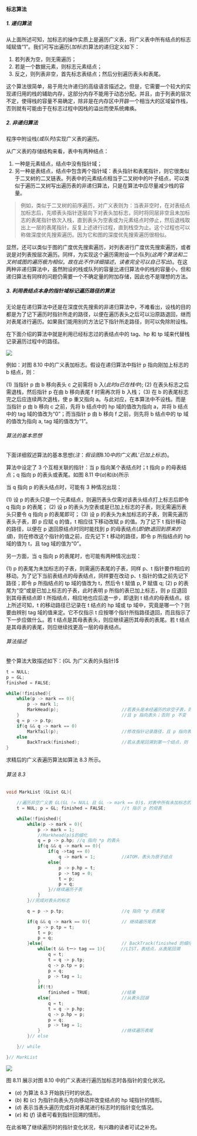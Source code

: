 
#### 标志算法

##### 1. 递归算法

从上面所述可知，加标志的操作实质上是遍历广义表，将广义表中所有结点的标志域赋值“1”。我们可写出遍历$(加标志)$算法的递归定义如下：

1. 若列表为空，则无需遍历；
2. 若是一个数据元素，则标志元素结点；
3. 反之，则列表非空，首先标志表结点；然后分别遍历表头和表尾。

这个算法很简单，易于用允许递归的高级语言描述之。但是，它需要一个较大的实现递归用的栈的辅助内存，这部分内存不能用于动态分配。并且，由于列表的层次不定，使得栈的容量不易确定，除非是在内存区中开辟一个相当大的区域留作栈，否则就有可能由于在标志过程中因栈的溢出而使系统瘫痪。

##### 2. 非递归算法

程序中附设栈$(或队列)$实现广义表的遍历。

从广义表的存储结构来看，表中有两种结点：

1. 一种是元素结点，结点中没有指针域；
2. 另一种是表结点，结点中包含两个指针域：表头指针和表尾指针，则它很类似于二叉树的二叉链表。列表中的元素结点相当于二叉树中的叶子结点，可以类似于遍历二叉树写出遍历表的非递归算法，只是在算法中应尽量减少栈的容量。

> 例如，类似于二叉树的前序遍历，对广义表则为：当表非空时，在对表结点加标志后，先顺表头指针逐层向下对表头加标志，同时将同层非空且未加标志的表尾指针依次入栈，直到表头为空表或为元素结点时停止，然后退栈取出上一层的表尾指针。反复上述进行过程，直到栈空为止。这个过程也可以称做深度优先搜索遍历。因为它和图的深度优先搜索遍历很相似。

显然，还可以类似于图的广度优先搜索遍历，对列表进行广度优先搜索遍历，或者说是对列表按层次遍历。同样，为实现这个遍历需附设一个队列$(这两个算法和二叉树或图的遍历极为相似，故在此不作详细描述，读者完全可以自己写出)$。在这两种非递归算法中，虽然附设的栈或队列的容量比递归算法中的栈的容量小，但和递归算法有同样的问题仍需要一个不确定量的附加存储，因此也不是理想的方法。

##### 3. 利用表结点本身的指针域标记遍历路径的算法

无论是在递归算法中还是在深度优先搜索的非递归算法中，不难看出，设栈的目的都是为了记下遍历时指针所走的路径，以便在遍历表头之后可以沿原路退回，继而对表尾进行遍历。如果我们能用别的方法记下指针所走路径，则可以免除附设栈。

在下面介绍的算法中就是利用已经标志过的表结点中的 tag、hp 和 tp 域来代替栈记录遍历过程中的路径。

![](https://gitee.com/mayundaze/img_bed/raw/master/20200707174410.png)

例如：对图 8.10 中的广义表加标志。假设在递归算法中指针 p 指向刚加上标志的 b 结点，则：

$(1)$ 当指针 p 由 b 移向表头 c 之前需将 b 入$(此时 a 已在栈中)$;
$(2)$ 在表头标志之后需退栈，然后指针 p 在由 b 移向表尾 f 时需再次将 b 入栈；
$(3)$ 在 b 的表尾标志完之后应连续两次退栈，使 p 重又指向 a。与此对应，在本算法中不设栈。而是当指针 p 由 b 移向 c 之前，先将 b 结点中的 hp 域的值改为指向 a，并将 b 结点中的 tag 域的值改为“0”；而当指针 p 由 b 移向 f 之前，则先将 b 结点中的 tp 域的值改为指向 a, tag 域的值改为“1”。

###### 算法的基本思想

下面详细叙述算法的基本思想$(注：假设图 8.10 中的广义表 L'已加上标志)$。

算法中设定了 3 个互相关联的指针：当 p 指向某个表结点时；t 指向 p 的母表结点；q 指向 p 的表头或表尾。如图 8.11 中$(a)$和$(b)$所示

当 q 指向 p 的表头结点时，可能有 3 种情况出现：

$(1)$ 设 p 的表头只是一个元素结点，则遍历表头仅需对该表头结点打上标志后即令 q 指向 p 的表尾；
$(2)$ 设 p 的表头为空表或是已加上标志的子表，则无需遍历表头只要令 q 指向 p 的表尾即可；
$(3)$ 设 p 的表头为未加标志的子表，则需先遍历表头子表，即 p 应赋 q 的值，t 相应往下移动改赋 p 的值。为了记下 t 指针移动的路径，以便在 p 退回原结点时同时能找到 p 的母表结点$(即使 t 退回到原来的值)$，则在修改这个指针的值之前，应先记下 t 移动的路径，即令 p 所指结点的 hp 域的值为 t，且 tag 域的值为“0”。

另一方面，当 q 指向 p 的表尾时，也可能有两种情况出现：

$(1)$ p 的表尾为未加标志的子表，则需遍历表尾的子表，同样 p、t 指针要作相应的移动。为了记下当前表结点的母表结点，同样要在改动 p、t 指针的值之前先记下路径；即令 p 所指结点的 tp 域的值改为 t，然后令 t 赋值 p, P 赋值 q;
$(2)$ p 的表尾为“空”或是已加上标志的子表，此时表明 p 所指的表已加上标志，则 p 应退回到其母表结点即 t 所指结点，相应地也应后退一步，即退到 t 结点的母表结点。综上所述可知，t 的移动路径已记录在 t 结点的 hp 域或 tp 域中，究竟是哪一个？则要由辨别 tag 域的值来定。它不仅指示 t 应按哪个指针所指路径退回，而且指示了下一步应做什么。若 t 结点是其母表表头，则应继续遍历其母表的表尾。若 t 结点是其母表的表尾，则应继续找更高一层的母表结点。

###### 算法描述

整个算法大致描述如下：(GL 为广义表的头指针)$

```cpp
t = NULL; 
p = GL; 
finished = FALSE;

while(!finished){
    while(p -> mark == 0){
        p -> mark 1;
        MarkHead(p);                        //若表头是未经遍历的非空子表，则修改指针记录路径，
    }                                       //且 p 指向表头；否则 p 不变
    q = p -> p.tp;
    if(q && q -> mark == 0) 
        MarkTail(p);                        //修改指针记录路径，且 p 指向表尾 
    else 
        BackTrack(finished);                //若从表尾回溯到第一个结点，则 finished 为 TRUE
}
```

求精后的广义表遍历算法如算法 8.3 所示。

###### 算法 8.3

```cpp
void MarkList (GList GL){

    //遍历非空广义表 GL(GL != NULL 且 GL -> mark == 0)$，对表中所有未加标志的结点加标志。
    t = NUL; p = GL; finished = FALSE;      //t 指示 p 的母表

    while(!finished){
        while(p -> mark = 0){
            p -> mark = 1;
            //Markhead(p)$的细化
            q = p -> p.hp; //q 指向 *p 的表头 
            if(q && q -> mark == 0){
                if(q ->tag == 0) 
                    q -> mark = 1;          //ATOM，表头为原子结点
                else{
                    p -> p.hp = t; 
                    p -> tag = 0; 
                    t = p; 
                    p = q; 
                }//继续遍历子表
            }
        }//完成对表头的标志

        q = p -> p.tp;                      //q 指向 *p 的表尾

        if(q && q -> mark == 0){            // 继续遍历尾表
            p -> p.tp = t;
            t = p; 
            p = q;
        }else{                              // BackTrack(finished 的细化：
            while(t && tー> tag == 1){      //LIST，表结点，从表尾回溯
                q = t;
                t = q -> p.tp;
                q -> p.tp = p;
                p = q;
                p -> tag = 1;
            }
            if(!t)
                finished = TRUE;            //结東
            else{                           //从表头回湖
                q = t; 
                t = q -> p.hp; 
                q -> p.hp = p; 
                p = q; 
                p -> tag = 1;
            }                               //继续遍历表尾
        }// else

    }// while

}// MarkList
```

![](https://gitee.com/mayundaze/img_bed/raw/master/20200708113119.png)

图 8.11 展示对图 8.10 中的广义表进行遍历加标志时各指针的变化状况。

* $(a)$ 为算法 8.3 开始执行时的状态。
* $(b)$ 和 $(c)$ 为指针向表头方向移动并改变结点的 hp 域指针的情形。
* $(d)$ 表示当表头遍历完成将对表尾进行标志时的指针变化情况。
* $(e)$ 和 $(f)$ 读者可看到指针回溯的情形。

在此省略了继续遍历时的指针变化状况，有兴趣的读者可试之补充。
